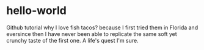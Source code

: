 # hello-world
Github tutorial
why I love fish tacos? because I first tried them in Florida and eversince then I have never been able to replicate the same soft yet crunchy taste of the first one. A life's quest I'm sure. 
